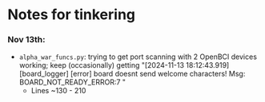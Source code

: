 # Notes for tinkering

### Nov 13th:
- `alpha_war_funcs.py`: trying to get port scanning with 2 OpenBCI devices working; keep (occasionally) getting "[2024-11-13 18:12:43.919] [board_logger] [error] board doesnt send welcome characters! Msg: BOARD_NOT_READY_ERROR:7 "
  - Lines ~130 - 210
